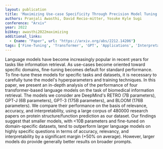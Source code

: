 ```yaml
---
layout: publication
title: 'Maximizing Use-case Specificity Through Precision Model Tuning'
authors: Pranjali Awasthi, David Recio-mitter, Yosuke Kyle Sugi
conference: "Arxiv"
year: 2022
bibkey: awasthi2022maximizing
additional_links:
  - {name: "Paper", url: "https://arxiv.org/abs/2212.14206"}
tags: ['Fine-Tuning', 'Transformer', 'GPT', 'Applications', 'Interpretability and Explainability', 'RAG', 'Model Architecture', 'Training Techniques', 'Pretraining Methods', 'Prompting']
---
```

Language models have become increasingly popular in recent years for tasks
like information retrieval. As use-cases become oriented toward specific
domains, fine-tuning becomes default for standard performance. To fine-tune
these models for specific tasks and datasets, it is necessary to carefully tune
the model's hyperparameters and training techniques. In this paper, we present
an in-depth analysis of the performance of four transformer-based language
models on the task of biomedical information retrieval. The models we consider
are DeepMind's RETRO (7B parameters), GPT-J (6B parameters), GPT-3 (175B
parameters), and BLOOM (176B parameters). We compare their performance on the
basis of relevance, accuracy, and interpretability, using a large corpus of
480000 research papers on protein structure/function prediction as our dataset.
Our findings suggest that smaller models, with <10B parameters and fine-tuned
on domain-specific datasets, tend to outperform larger language models on
highly specific questions in terms of accuracy, relevancy, and interpretability
by a significant margin (+50% on average). However, larger models do provide
generally better results on broader prompts.
